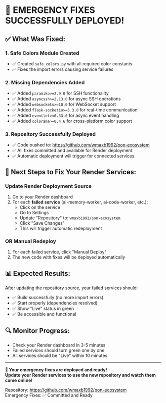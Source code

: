 # 🎉 EMERGENCY FIXES SUCCESSFULLY DEPLOYED!

## ✅ **What Was Fixed:**

### **1. Safe Colors Module Created**
- ✅ Created `safe_colors.py` with all required color constants
- ✅ Fixes the import errors causing service failures

### **2. Missing Dependencies Added**
- ✅ Added `paramiko>=2.9.0` for SSH functionality
- ✅ Added `asyncssh>=2.13.0` for async SSH operations
- ✅ Added `websockets>=10.0` for WebSocket support
- ✅ Added `flask-socketio>=5.3.0` for real-time communication
- ✅ Added `eventlet>=0.33.0` for async event handling
- ✅ Added `colorama>=0.4.6` for cross-platform color support

### **3. Repository Successfully Deployed**
- ✅ Code pushed to: https://github.com/wmaxb1992/pon-ecosystem
- ✅ All fixes committed and available for Render deployment
- ✅ Automatic deployment will trigger for connected services

## 🚀 **Next Steps to Fix Your Render Services:**

### **Update Render Deployment Source**
1. Go to your Render dashboard
2. For each **failed service** (ai-memory-worker, ai-code-worker, etc.):
   - Click on the service
   - Go to Settings
   - Update "Repository" to: `wmaxb1992/pon-ecosystem`
   - Click "Save Changes"
   - This will trigger automatic redeployment

### **OR Manual Redeploy**
1. For each failed service, click "Manual Deploy"
2. The new code with fixes will be deployed automatically

## 📊 **Expected Results:**
After updating the repository source, your failed services should:
- ✅ Build successfully (no more import errors)
- ✅ Start properly (dependencies resolved)
- ✅ Show "Live" status in green
- ✅ Be accessible and functional

## 🔍 **Monitor Progress:**
- Check your Render dashboard in 3-5 minutes
- Failed services should turn green one by one
- All services should be "Live" within 10 minutes

---

**🎯 Your emergency fixes are deployed and ready!**  
**Update your Render services to use the new repository and watch them come online!**

Repository: https://github.com/wmaxb1992/pon-ecosystem  
Emergency Fixes: ✅ Committed and Ready
